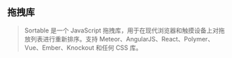 ## 拖拽库

> Sortable 是一个 JavaScript 拖拽库，用于在现代浏览器和触摸设备上对拖放列表进行重新排序。支持 Meteor、AngularJS、React、Polymer、Vue、Ember、Knockout 和任何 CSS 库。
